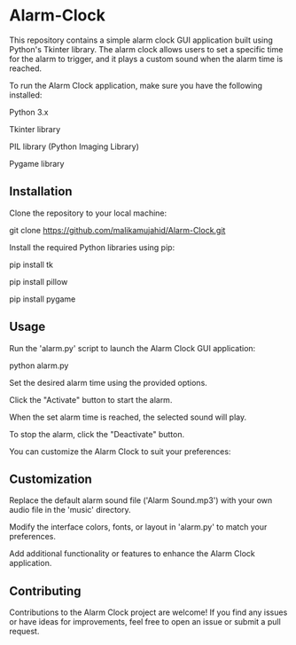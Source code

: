 # Alarm-Clock
This repository contains a simple alarm clock GUI application built using Python's Tkinter library. The alarm clock allows users to set a specific time for the alarm to trigger, and it plays a custom sound when the alarm time is reached.

To run the Alarm Clock application, make sure you have the following installed:

Python 3.x

Tkinter library

PIL library (Python Imaging Library)

Pygame library

## Installation

Clone the repository to your local machine:

git clone https://github.com/malikamujahid/Alarm-Clock.git

Install the required Python libraries using pip:

pip install tk

pip install pillow

pip install pygame


## Usage

Run the 'alarm.py' script to launch the Alarm Clock GUI application:

python alarm.py

Set the desired alarm time using the provided options.

Click the "Activate" button to start the alarm.

When the set alarm time is reached, the selected sound will play.

To stop the alarm, click the "Deactivate" button.

You can customize the Alarm Clock to suit your preferences:

## Customization

Replace the default alarm sound file ('Alarm Sound.mp3') with your own audio file in the 'music' directory.

Modify the interface colors, fonts, or layout in 'alarm.py' to match your preferences.

Add additional functionality or features to enhance the Alarm Clock application.

## Contributing

Contributions to the Alarm Clock project are welcome! If you find any issues or have ideas for improvements, feel free to open an issue or submit a pull request.
